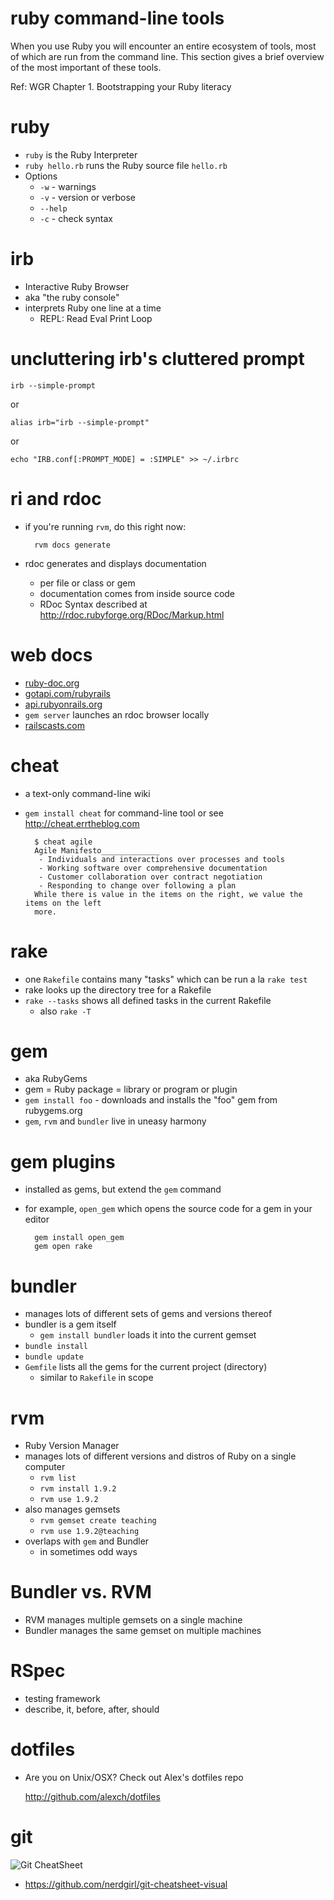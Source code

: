 <!SLIDE subsection>
# ruby command-line tools

When you use Ruby you will encounter an entire ecosystem of tools, most of which are run from the command line. This section gives a brief overview of the most important of these tools.

Ref: WGR Chapter 1. Bootstrapping your Ruby literacy

# ruby

* `ruby` is the Ruby Interpreter
* `ruby hello.rb` runs the Ruby source file `hello.rb`
* Options
  * `-w` - warnings
  * `-v` - version or verbose
  * `--help`
  * `-c` - check syntax

# irb

* Interactive Ruby Browser
* aka "the ruby console"
* interprets Ruby one line at a time
  * REPL: Read Eval Print Loop

# uncluttering irb's cluttered prompt


    irb --simple-prompt

or

    alias irb="irb --simple-prompt"

or

    echo "IRB.conf[:PROMPT_MODE] = :SIMPLE" >> ~/.irbrc

# ri and rdoc

* if you're running `rvm`, do this right now:

        rvm docs generate
    
* rdoc generates and displays documentation
  * per file or class or gem
  * documentation comes from inside source code
  * RDoc Syntax described at <http://rdoc.rubyforge.org/RDoc/Markup.html>
  
# web docs
* [ruby-doc.org](http://ruby-doc.org)
* [gotapi.com/rubyrails](http://gotapi.com/rubyrails)
* [api.rubyonrails.org](http://api.rubyonrails.org/)
* `gem server` launches an rdoc browser locally
* [railscasts.com](http://railscasts.com/)

# cheat

* a text-only command-line wiki
* `gem install cheat` for command-line tool or see <http://cheat.errtheblog.com>

        $ cheat agile
        Agile Manifesto_____________
         - Individuals and interactions over processes and tools 
         - Working software over comprehensive documentation  
         - Customer collaboration over contract negotiation 
         - Responding to change over following a plan 
        While there is value in the items on the right, we value the items on the left
        more.

# rake

* one `Rakefile` contains many "tasks" which can be run a la `rake test`
* rake looks up the directory tree for a Rakefile
* `rake --tasks` shows all defined tasks in the current Rakefile
  * also `rake -T`

# gem

* aka RubyGems
* gem = Ruby package = library or program or plugin
* `gem install foo` - downloads and installs the "foo" gem from rubygems.org
* `gem`, `rvm` and `bundler` live in uneasy harmony

# gem plugins
* installed as gems, but extend the `gem` command
* for example, `open_gem` which opens the source code for a gem in your editor

        gem install open_gem
        gem open rake

# bundler

* manages lots of different sets of gems and versions thereof
* bundler is a gem itself
  * `gem install bundler` loads it into the current gemset
* `bundle install`
* `bundle update`
* `Gemfile` lists all the gems for the current project (directory)
  * similar to `Rakefile` in scope

# rvm

* Ruby Version Manager
* manages lots of different versions and distros of Ruby on a single computer
  * `rvm list`
  * `rvm install 1.9.2`
  * `rvm use 1.9.2`
* also manages gemsets
  * `rvm gemset create teaching`
  * `rvm use 1.9.2@teaching`
* overlaps with `gem` and Bundler
  * in sometimes odd ways

# Bundler vs. RVM

* RVM manages multiple gemsets on a single machine
* Bundler manages the same gemset on multiple machines

# RSpec

* testing framework
* describe, it, before, after, should

# dotfiles

* Are you on Unix/OSX? Check out Alex's dotfiles repo

    <http://github.com/alexch/dotfiles>
    
# git

![Git CheatSheet](https://github.com/nerdgirl/git-cheatsheet-visual/raw/master/gitcheatsheet.png)

* <https://github.com/nerdgirl/git-cheatsheet-visual>
    
